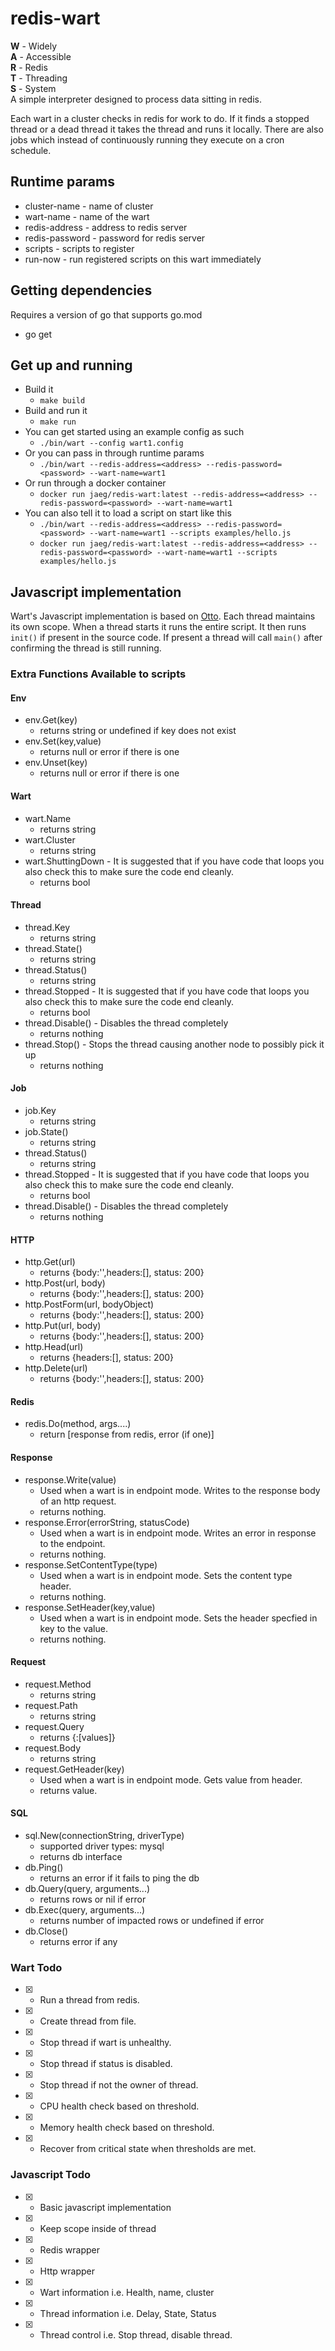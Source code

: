 # redis-wart
**W** - Widely  
**A** - Accessible  
**R** - Redis   
**T** - Threading    
**S** - System  
A simple interpreter designed to process data sitting in redis.

Each wart in a cluster checks in redis for work to do.  If it finds a stopped thread or a dead thread it takes the thread and runs it locally. There are also jobs which instead of continuously running they execute on a cron schedule.

## Runtime params
- cluster-name - name of cluster   
- wart-name - name of the wart   
- redis-address - address to redis server  
- redis-password - password for redis server   
- scripts - scripts to register  
- run-now - run registered scripts on this wart immediately

## Getting dependencies
Requires a version of go that supports go.mod
- go get

## Get up and running
- Build it
  - `make build`
- Build and run it
  - `make run`
- You can get started using an example config as such
  -  `./bin/wart --config wart1.config`
- Or you can pass in through runtime params  
  - `./bin/wart --redis-address=<address> --redis-password=<password> --wart-name=wart1`
- Or run through a docker container
  - `docker run jaeg/redis-wart:latest --redis-address=<address> --redis-password=<password> --wart-name=wart1`
- You can also tell it to load a script on start like this
  - `./bin/wart --redis-address=<address> --redis-password=<password> --wart-name=wart1 --scripts examples/hello.js`
  - `docker run jaeg/redis-wart:latest --redis-address=<address> --redis-password=<password> --wart-name=wart1 --scripts examples/hello.js`

## Javascript implementation
Wart's Javascript implementation is based on [Otto](https://github.com/robertkrimen/otto).  Each thread maintains its own scope.  When a thread starts it runs the entire script.  It then runs `init()` if present in the source code.  If present a thread will call `main()` after confirming the thread is still running.

### Extra Functions Available to scripts
#### Env
- env.Get(key)
  - returns string or undefined if key does not exist
- env.Set(key,value)
  - returns null or error if there is one
- env.Unset(key)
  - returns null or error if there is one


#### Wart
- wart.Name
  - returns string
- wart.Cluster
  - returns string
- wart.ShuttingDown - It is suggested that if you have code that loops you also check this to make sure the code end cleanly.
  - returns bool

#### Thread
- thread.Key
  - returns string
- thread.State() 
  - returns string
- thread.Status()
  - returns string
- thread.Stopped - It is suggested that if you have code that loops you also check this to make sure the code end cleanly.
  - returns bool
- thread.Disable() - Disables the thread completely
  - returns nothing
- thread.Stop() - Stops the thread causing another node to possibly pick it up
  - returns nothing

#### Job
- job.Key
  - returns string
- job.State() 
  - returns string
- thread.Status()
  - returns string
- thread.Stopped - It is suggested that if you have code that loops you also check this to make sure the code end cleanly.
  - returns bool
- thread.Disable() - Disables the thread completely
  - returns nothing

#### HTTP
- http.Get(url)
  - returns {body:'',headers:[], status: 200}
- http.Post(url, body)
  - returns {body:'',headers:[], status: 200}
- http.PostForm(url, bodyObject)
  - returns {body:'',headers:[], status: 200}
- http.Put(url, body)
  - returns {body:'',headers:[], status: 200}
- http.Head(url)
  - returns {headers:[], status: 200}
- http.Delete(url)
  - returns {body:'',headers:[], status: 200}

#### Redis
- redis.Do(method, args....)
  - return [response from redis, error (if one)]

#### Response
- response.Write(value)
  - Used when a wart is in endpoint mode.  Writes to the response body of an http request.
  - returns nothing.
- response.Error(errorString, statusCode)
  - Used when a wart is in endpoint mode.  Writes an error in response to the endpoint.
  - returns nothing.  
- response.SetContentType(type)
  - Used when a wart is in endpoint mode.  Sets the content type header.
  - returns nothing.  
- response.SetHeader(key,value)
  - Used when a wart is in endpoint mode.  Sets the header specfied in key to the value.
  - returns nothing.  

#### Request
- request.Method
  - returns string
- request.Path
  - returns string
- request.Query
  - returns {<name>:[values]}
- request.Body
  - returns string
- request.GetHeader(key)
  - Used when a wart is in endpoint mode.  Gets value from header.
  - returns value.  

#### SQL
- sql.New(connectionString, driverType)
  - supported driver types: mysql
  - returns db interface
- db.Ping()
  - returns an error if it fails to ping the db
- db.Query(query, arguments...)
  - returns rows or nil if error
- db.Exec(query, arguments...)
  - returns number of impacted rows or undefined if error
- db.Close()
  - returns error if any
 

### Wart Todo
- [x] - Run a thread from redis.
- [x] - Create thread from file.
- [x] - Stop thread if wart is unhealthy.
- [x] - Stop thread if status is disabled.
- [x] - Stop thread if not the owner of thread.
- [x] - CPU health check based on threshold.
- [x] - Memory health check based on threshold.
- [x] - Recover from critical state when thresholds are met.

### Javascript Todo
- [x] - Basic javascript implementation
- [x] - Keep scope inside of thread
- [x] - Redis wrapper
- [x] - Http wrapper
- [x] - Wart information i.e. Health, name, cluster
- [x] - Thread information i.e. Delay, State, Status
- [x] - Thread control i.e. Stop thread, disable thread.

